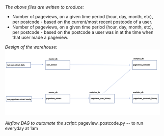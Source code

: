 *The above files are written to produce:*

- Number of pageviews, on a given time period (hour, day, month, etc), per postcode - based on the current/most recent postcode of a user.
- Number of pageviews, on a given time period (hour, day, month, etc), per postcode - based on the postcode a user was in at the time when that user made a pageview.

*Design of the warehouse:*
![alt text](https://github.com/sashadeezauch/page_view/blob/main/Diagram.png?raw=true)

*Airflow DAG to automate the script:*
pageview_postcode.py -- to run everyday at 1am 

